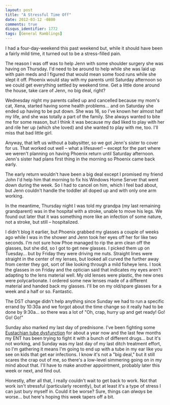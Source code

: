 ```yaml
---
layout: post
title: "A Stressful Time Off"
date: 2012-03-12 -0800
comments: true
disqus_identifier: 1772
tags: [General Ramblings]
---
```

I had a four-day-weekend this past weekend but, while it should have
been a fairly mild time, it turned out to be a stress-filled pain.

The reason I was off was to help Jenn with some shoulder surgery she was
having on Thursday. I'd need to be around to help while she was laid up
with pain meds and I figured that would mean some food runs while she
slept it off. Phoenix would stay with my parents until Saturday
afternoon so we could get everything settled by weekend time. Get a
little done around the house, take care of Jenn, no big deal, right?

Wednesday night my parents called up and cancelled because my mom's cat,
Xena, started having some health problems... and on Saturday she ended
up having to be put down. She was 16, so I've known her almost half my
life, and she was totally a part of the family. She always wanted to
bite me for some reason, but I think it was because my dad liked to play
with her and rile her up (which she loved) and she wanted to play with
me, too. I'll miss that bad little girl.

Anyway, that left us without a babysitter, so we got Jenn's sister to
cover for us. That worked out well – what a lifesaver! – except for the
part where we weren't planning on having Phoenix return until Saturday
afternoon. Jenn's sister had plans first thing in the morning so Phoenix
came back early.

The early return wouldn't have been a big deal except I promised my
friend John I'd help him that morning to fix his Windows Home Server
that went down during the week. So I had to cancel on him, which I feel
bad about, but Jenn couldn't handle the toddler all doped up and with
only one arm working.

In the meantime, Thursday night I was told my grandpa (my last remaining
grandparent) was in the hospital with a stroke, unable to move his legs.
We found out later that it was something more like an infection of some
nature, not a stroke, but still – hospitalized.

I didn't blog it earlier, but Phoenix grabbed my glasses a couple of
weeks ago while I was in the shower and Jenn took her eyes off her for
like two seconds. I'm not sure how Phoe managed to rip the arm clean off
the glasses, but she did, so I got to get new glasses. I picked them up
on Tuesday... but by Friday they were driving me nuts. Straight lines
were straight in the center of my lenses, but looked all curved the
further away from center they got, sort of like looking through a mild
fisheye lens. I took the glasses in on Friday and the optician said that
indicates my eyes aren't adapting to the lens material well. My old
lenses were plastic, the new ones were polycarbonate. I ordered some new
lenses made of a different material and handed back my glasses. I'll be
on my old/spare glasses for a week and a half or so. Fantastic.

The DST change didn't help anything since Sunday we had to run a
specific errand by 10:30a and we forgot about the time change so it
really had to be done by 9:30a... so there was a lot of "Oh, crap, hurry
up and get ready! Go! Go! Go!"

Sunday also marked my last day of prednisone. I've been fighting some
[Eustachian tube
dysfunction](http://www.ncbi.nlm.nih.gov/pubmedhealth/PMH0002059/) for
about a year now and the last few months my ENT has been trying to fight
it with a bunch of different drugs... but it's not working, and Sunday
was my last day of my last ditch treatment effort, so I'm gathering it
means I'm going to end up with a tube in my ear like you see on kids
that get ear infections. I know it's not a "big deal," but it still
scares the crap out of me, so there's a low-level simmering going on in
my mind about that. I'll have to make another appointment, probably
later this week or next, and find out.

Honestly, after all that, I really couldn't wait to get back to work.
Not that work isn't stressful (particularly recently), but at least it's
a type of stress I can just bury myself in. Could it be worse? Sure,
things can *always* be worse... but here's hoping this week tapers off a
bit.

